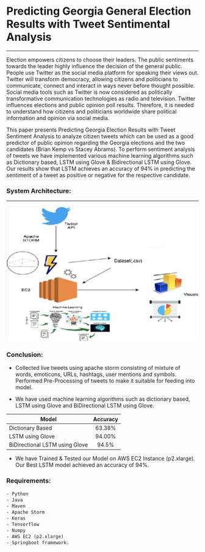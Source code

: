 # Predicting Georgia General Election Results with Tweet Sentimental Analysis
-----------

   Election empowers citizens to choose their leaders. The public sentiments towards the leader highly influence the decision of the general public. People use Twitter as the social media platform for speaking their views out. Twitter will transform democracy, allowing citizens and politicians to communicate, connect and interact in ways never before thought possible. Social media tools such as Twitter is now considered as politically transformative communication technologies as radio and television. Twitter influences elections and public opinion poll results. Therefore, it is needed to understand how citizens and politicians worldwide share political information and opinion via social media. 

   This paper presents Predicting Georgia Election Results with Tweet Sentiment Analysis to analyze citizen tweets which can be used as a good predictor of public opinion regarding the Georgia elections and the two candidates (Brian Kemp vs Stacey Abrams). To perform sentiment analysis of tweets we have implemented various machine learning algorithms such as Dictionary based, LSTM using Glove & Bidirectional LSTM using Glove. Our results show that LSTM achieves an accuracy of 94% in predicting the sentiment of a tweet as positive or negative for the respective candidate.  

### System Architecture:
-----------

![alt text](https://github.com/RakeshrBhavsar/Twitter-Sentimental-Analysis-using-Apache-Storm/blob/master/images/Picture1.png "System Architecture")

### Conclusion:

- Collected live tweets using apache storm consisting of mixture of words, emoticons, URLs, hashtags, user mentions and symbols. Performed Pre-Processing of tweets to make it suitable for feeding into model.

- We have used machine learning algorithms such as dictionary based, LSTM using Glove and BiDirectional LSTM using Glove. 

| Model                          | Accuracy  |
| ------------------------------ |:---------:|
| Dictionary Based               | 63.38%    |
| LSTM using Glove               | 94.00%    |
| BiDirectional LSTM using Glove | 94.5%     |

- We have Trained & Tested our Model on AWS EC2 Instance (p2.xlarge). Our Best LSTM model achieved an accuracy of 94%.


### Requirements:
    - Python
    - Java
    - Maven
    - Apache Storm
    - Keras 
    - Tensorflow
    - Numpy
    - AWS EC2 (p2.xlarge)
    - Springboot framework. 


